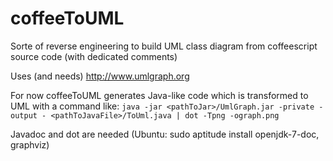 coffeeToUML
===========

Sorte of reverse engineering to build UML class diagram from coffeescript source code (with dedicated comments)

Uses (and needs) http://www.umlgraph.org

For now coffeeToUML generates Java-like code which is transformed to UML with a command like:
`java -jar <pathToJar>/UmlGraph.jar -private -output - <pathToJavaFile>/ToUml.java | dot -Tpng -ograph.png`

Javadoc and dot are needed (Ubuntu: sudo aptitude install openjdk-7-doc, graphviz)
